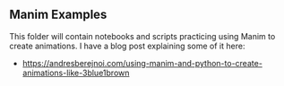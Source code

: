 ## Manim Examples

This folder will contain notebooks and scripts practicing using Manim to create animations. I have a blog post explaining some of it here: 

* https://andresberejnoi.com/using-manim-and-python-to-create-animations-like-3blue1brown

